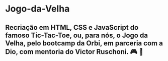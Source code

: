 # Jogo-da-Velha
## Recriação em HTML, CSS e JavaScript do famoso Tic-Tac-Toe, ou, para nós, o Jogo da Velha, pelo bootcamp da Orbi, em parceria com a Dio, com mentoria do Victor Ruschoni. 🎮 🎲

